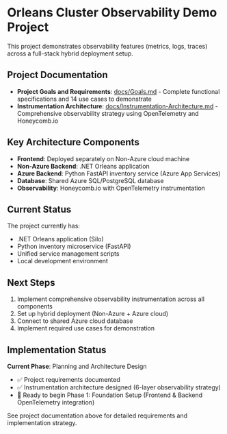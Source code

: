# Orleans Cluster Observability Demo Project

This project demonstrates observability features (metrics, logs, traces) across a full-stack hybrid deployment setup.

## Project Documentation

- **Project Goals and Requirements**: [docs/Goals.md](../docs/Goals.md) - Complete functional specifications and 14 use cases to demonstrate
- **Instrumentation Architecture**: [docs/Instrumentation-Architecture.md](../docs/Instrumentation-Architecture.md) - Comprehensive observability strategy using OpenTelemetry and Honeycomb.io

## Key Architecture Components

- **Frontend**: Deployed separately on Non-Azure cloud machine
- **Non-Azure Backend**: .NET Orleans application 
- **Azure Backend**: Python FastAPI inventory service (Azure App Services)
- **Database**: Shared Azure SQL/PostgreSQL database
- **Observability**: Honeycomb.io with OpenTelemetry instrumentation

## Current Status

The project currently has:
- .NET Orleans application (Silo)
- Python inventory microservice (FastAPI)
- Unified service management scripts
- Local development environment

## Next Steps

1. Implement comprehensive observability instrumentation across all components
2. Set up hybrid deployment (Non-Azure + Azure cloud)
3. Connect to shared Azure cloud database
4. Implement required use cases for demonstration

## Implementation Status

**Current Phase**: Planning and Architecture Design
- ✅ Project requirements documented
- ✅ Instrumentation architecture designed (6-layer observability strategy)
- 🔄 Ready to begin Phase 1: Foundation Setup (Frontend & Backend OpenTelemetry integration)

See project documentation above for detailed requirements and implementation strategy.